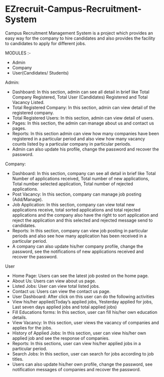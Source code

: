 # EZrecruit-Campus-Recruitment-System

Campus Recruitment Management System is a project which provides an easy way for the company to hire candidates and also provides the facility to candidates to apply for different jobs. 

MODULES :-
-	Admin
-	Company
-	User(Candidates/ Students)

Admin:
-	Dashboard: In this section, admin can see all detail in brief like Total Company Registered, Total User (Candidates) Registered and Total Vacancy Listed.
-	Total Registered Company: In this section, admin can view detail of the registered company.
-	Total Registered Users: In this section, admin can view detail of users.
-	Pages: In this section, the admin can manage about us and contact us pages.
-	Reports: In this section admin can view how many companies have been registered in a particular period and also view how many vacancy counts listed by a particular company in particular periods.
-	Admin can also update his profile, change the password and recover the password.

Company:
-	Dashboard: In this section, company can see all detail in brief like Total Number of applications received, Total number of new applications, Total number selected application, Total number of rejected applications.
-	Post Vacancy: In this section, company can manage job posting (Add/Manage).
-	Job Application: In this section, company can view total new applications receive, total sorted applications and total rejected applications and the company also have the right to sort application and reject the application and this selected and rejected message send to candidates.
-	Reports: In this section, company can view job posting in particular periods and also see how many application has been received in a particular period.
-	A company can also update his/her company profile, change the password, see the notifications of new applications received and recover the password.

User
-	Home Page: Users can see the latest job posted on the home page.
-	About Us: Users can view about us page.
-	Listed Jobs: User can view total listed jobs.
-	Contact us: Users can view the contact us page.
-	User Dashboard: After click on this user can do the following activities
-	View his/her  applied(Today’s applied jobs, Yesterday applied for jobs, Last seven days applied jobs and total applied jobs)
-	Fill Educations forms: In this section, user can fill his/her own education details.
-	View Vacancy: In this section, user views the vacancy of companies and applies for the jobs.
-	History of Applied Jobs: In this section, user can view his/her own applied job and see the response of companies.
-	Reports: In this sections, user can view his/her applied jobs in a particular period.
-	Search Jobs: In this section, user can search for jobs according to job titles.
-	Users can also update his/her own profile, change the password, see notification messages of companies and recover the password.
